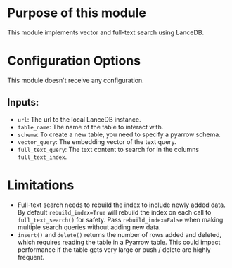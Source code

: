 # Purpose of this module

This module implements vector and full-text search using LanceDB.

# Configuration Options
This module doesn't receive any configuration.

## Inputs:
 - `url`: The url to the local LanceDB instance.
 - `table_name`: The name of the table to interact with.
 - `schema`: To create a new table, you need to specify a pyarrow schema.
 - `vector_query`: The embedding vector of the text query.
 - `full_text_query`: The text content to search for in the columns `full_text_index`.

# Limitations
- Full-text search needs to rebuild the index to include newly added data. By default `rebuild_index=True` will rebuild the index on each call to `full_text_search()` for safety. Pass `rebuild_index=False` when making multiple search queries without adding new data.
- `insert()` and `delete()` returns the number of rows added and deleted, which requires reading the table in a Pyarrow table. This could impact performance if the table gets very large or push / delete are highly frequent.
